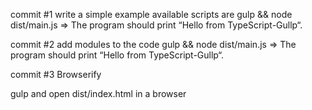 commit #1
write a simple example 
available scripts are 
gulp && node dist/main.js => The program should print “Hello from TypeScript-Gullp“.

commit #2
add modules to the code
gulp && node dist/main.js => The program should print “Hello from TypeScript-Gullp“.

commit #3
Browserify

gulp and open dist/index.html in a browser 